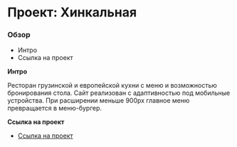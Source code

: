# Проект: Хинкальная

### Обзор

* Интро
* Ссылка на проект 

**Интро**

Ресторан грузинской и европейской кухни с меню и возможностью бронирования стола.
Сайт реализован с адаптивностью под мобильные устройства. 
При расширении меньше 900px главное меню превращается в меню-бургер.

**Ссылка на проект**

* [Ссылка на проект](https://dimdimshishkov.github.io/dumplings/)

